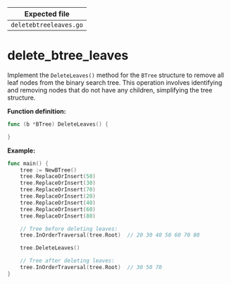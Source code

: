 | Expected file          |
| ---------------------- |
| `deletebtreeleaves.go` |

# delete_btree_leaves

Implement the `DeleteLeaves()` method for the `BTree` structure to remove all leaf nodes from the binary search tree. This operation involves identifying and removing nodes that do not have any children, simplifying the tree structure.

**Function definition:**

```go
func (b *BTree) DeleteLeaves() {

}
```

**Example:**

```go
func main() {
    tree := NewBTree()
    tree.ReplaceOrInsert(50)
    tree.ReplaceOrInsert(30)
    tree.ReplaceOrInsert(70)
    tree.ReplaceOrInsert(20)
    tree.ReplaceOrInsert(40)
    tree.ReplaceOrInsert(60)
    tree.ReplaceOrInsert(80)

    // Tree before deleting leaves:
    tree.InOrderTraversal(tree.Root)  // 20 30 40 50 60 70 80

    tree.DeleteLeaves()

    // Tree after deleting leaves:
    tree.InOrderTraversal(tree.Root)  // 30 50 70
}

```

